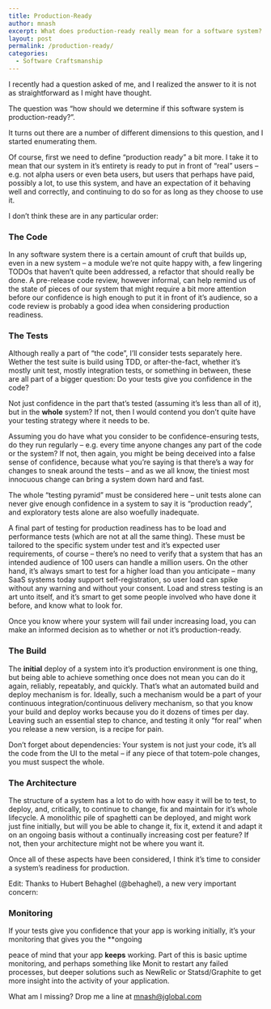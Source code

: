 ```yaml
---
title: Production-Ready
author: mnash
excerpt: What does production-ready really mean for a software system?
layout: post
permalink: /production-ready/
categories:
  - Software Craftsmanship
---
```

I recently had a question asked of me, and I realized the answer to it is not as straightforward as I might have thought.

The question was &#8220;how should we determine if this software system is production-ready?&#8221;.

It turns out there are a number of different dimensions to this question, and I started enumerating them.

Of course, first we need to define &#8220;production ready&#8221; a bit more. I take it to mean that our system in it&#8217;s entirety is ready to put in front of &#8220;real&#8221; users &#8211; e.g. not alpha users or even beta users, but users that perhaps have paid, possibly a lot, to use this system, and have an expectation of it behaving well and correctly, and continuing to do so for as long as they choose to use it.

I don&#8217;t think these are in any particular order:

### The Code

In any software system there is a certain amount of cruft that builds up, even in a new system &#8211; a module we&#8217;re not quite happy with, a few lingering TODOs that haven&#8217;t quite been addressed, a refactor that should really be done. A pre-release code review, however informal, can help remind us of the state of pieces of our system that might require a bit more attention before our confidence is high enough to put it in front of it&#8217;s audience, so a code review is probably a good idea when considering production readiness.

### The Tests

Although really a part of &#8220;the code&#8221;, I&#8217;ll consider tests separately here. Wether the test suite is build using TDD, or after-the-fact, whether it&#8217;s mostly unit test, mostly integration tests, or something in between, these are all part of a bigger question: Do your tests give you confidence in the code?

Not just confidence in the part that&#8217;s tested (assuming it&#8217;s less than all of it), but in the **whole** system? If not, then I would contend you don&#8217;t quite have your testing strategy where it needs to be.

Assuming you do have what you consider to be confidence-ensuring tests, do they run regularly &#8211; e.g. every time anyone changes any part of the code or the system? If not, then again, you might be being deceived into a false sense of confidence, because what you&#8217;re saying is that there&#8217;s a way for changes to sneak around the tests &#8211; and as we all know, the tiniest most innocuous change can bring a system down hard and fast.

The whole &#8220;testing pyramid&#8221; must be considered here &#8211; unit tests alone can never give enough confidence in a system to say it is &#8220;production ready&#8221;, and exploratory tests alone are also woefully inadequate.

A final part of testing for production readiness has to be load and performance tests (which are not at all the same thing). These must be tailored to the specific system under test and it&#8217;s expected user requirements, of course &#8211; there&#8217;s no need to verify that a system that has an intended audience of 100 users can handle a million users. On the other hand, it&#8217;s always smart to test for a higher load than you anticipate &#8211; many SaaS systems today support self-registration, so user load can spike without any warning and without your consent. Load and stress testing is an art unto itself, and it&#8217;s smart to get some people involved who have done it before, and know what to look for.

Once you know where your system will fail under increasing load, you can make an informed decision as to whether or not it&#8217;s production-ready.

### The Build

The **initial** deploy of a system into it&#8217;s production environment is one thing, but being able to achieve something once does not mean you can do it again, reliably, repeatably, and quickly. That&#8217;s what an automated build and deploy mechanism is for. Ideally, such a mechanism would be a part of your continuous integration/continuous delivery mechanism, so that you know your build and deploy works because you do it dozens of times per day. Leaving such an essential step to chance, and testing it only &#8220;for real&#8221; when you release a new version, is a recipe for pain.

Don&#8217;t forget about dependencies: Your system is not just your code, it&#8217;s all the code from the UI to the metal &#8211; if any piece of that totem-pole changes, you must suspect the whole.

### The Architecture

The structure of a system has a lot to do with how easy it will be to test, to deploy, and, critically, to continue to change, fix and maintain for it&#8217;s whole lifecycle. A monolithic pile of spaghetti can be deployed, and might work just fine initially, but will you be able to change it, fix it, extend it and adapt it on an ongoing basis without a continually increasing cost per feature? If not, then your architecture might not be where you want it.

Once all of these aspects have been considered, I think it&#8217;s time to consider a system&#8217;s readiness for production. 

Edit: Thanks to Hubert Behaghel (@behaghel), a new very important concern:

### Monitoring

If your tests give you confidence that your app is working initially, it&#8217;s your monitoring that gives you the **ongoing</p> 
peace of mind that your app **keeps** working. Part of this is basic uptime monitoring, and perhaps something like Monit to restart any failed processes, but deeper solutions such as NewRelic or Statsd/Graphite to get more insight into the activity of your application.

What am I missing? Drop me a line at mnash@jglobal.com
